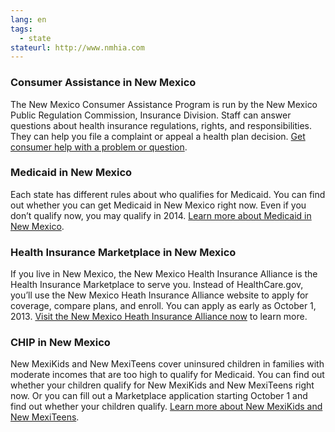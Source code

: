 ```yaml
--- 
lang: en 
tags: 
  - state
stateurl: http://www.nmhia.com 
--- 
```


### Consumer Assistance in New Mexico

The New Mexico Consumer Assistance Program is run by the New Mexico Public Regulation Commission, Insurance Division. Staff can answer questions about health insurance regulations, rights, and responsibilities. They can help you file a complaint or appeal a health plan decision. [Get consumer help with a problem or question](http://nmprc.state.nm.us/id.htm).

### Medicaid in New Mexico

Each state has different rules about who qualifies for Medicaid. You can find out whether you can get Medicaid in New Mexico right now. Even if you don’t qualify now, you may qualify in 2014. [Learn more about Medicaid in New Mexico](http://www.hsd.state.nm.us/mad/).

### Health Insurance Marketplace in New Mexico

If you live in New Mexico, the New Mexico Health Insurance Alliance is the Health Insurance Marketplace to serve you. Instead of HealthCare.gov, you’ll use the New Mexico Heath Insurance Alliance website to apply for coverage, compare plans, and enroll. You can apply as early as October 1, 2013. [Visit the New Mexico Heath Insurance Alliance now](http://www.nmhia.com) to learn more.

### CHIP in New Mexico

New MexiKids and New MexiTeens cover uninsured children in families with moderate incomes that are too high to qualify for Medicaid. You can find out whether your children qualify for New MexiKids and New MexiTeens right now. Or you can fill out a Marketplace application starting October 1 and find out whether your children qualify. [Learn more about New MexiKids and New MexiTeens](http://www.insurenewmexico.state.nm.us/NewMexiKidsandTeens.htm).
